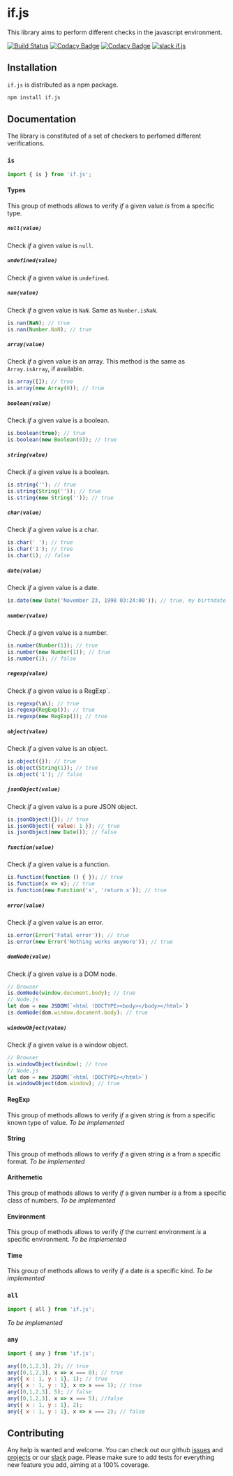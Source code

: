 # if.js

This library aims to perform different checks in the javascript environment.

[![Build Status](https://travis-ci.com/joeltankam/if.js.svg?branch=master)](https://travis-ci.com/joeltankam/if.js) [![Codacy Badge](https://api.codacy.com/project/badge/Coverage/331aec6489ce4632a4ae702f0b13202b)](https://www.codacy.com/app/joel.tankam/if.js?utm_source=github.com&utm_medium=referral&utm_content=joeltankam/if.js&utm_campaign=Badge_Coverage) [![Codacy Badge](https://api.codacy.com/project/badge/Grade/e8957c5c3d4841dcbb0ec1c4c86505da)](https://app.codacy.com/app/joel.tankam/if.js?utm_source=github.com&utm_medium=referral&utm_content=joeltankam/if.js&utm_campaign=Badge_Grade_Dashboard) [![slack if.js](https://img.shields.io/badge/slack-if.js-blue.svg)](https://ifjs.slack.com)

## Installation

`if.js` is distributed as a npm package.

```bash
npm install if.js
```

## Documentation

The library is constituted of a set of checkers to perfomed different verifications.

### `is`

```js
import { is } from 'if.js';
```

#### Types

This group of methods allows to verify _if_ a given value _is_ from a specific type.

##### `null(value)`

Check _if_ a given value is `null`.

##### `undefined(value)`

Check _if_ a given value is `undefined`.

##### `nan(value)`

Check _if_ a given value is `NaN`. Same as `Number.isNaN`.

```js
is.nan(NaN); // true
is.nan(Number.NaN); // true
```

##### `array(value)`

Check _if_ a given value is an array. This method is the same as `Array.isArray`, if available.

```js
is.array([]); // true
is.array(new Array(0)); // true
```

##### `boolean(value)`

Check _if_ a given value is a boolean.

```js
is.boolean(true); // true
is.boolean(new Boolean(0)); // true
```

##### `string(value)`

Check _if_ a given value is a boolean.

```js
is.string(''); // true
is.string(String('')); // true
is.string(new String('')); // true
```

##### `char(value)`

Check _if_ a given value is a char.

```js
is.char(' '); // true
is.char('1'); // true
is.char(1); // false
```

##### `date(value)`

Check _if_ a given value is a date.

```js
is.date(new Date('November 23, 1998 03:24:00')); // true, my birthdate btw ;)
```

##### `number(value)`

Check _if_ a given value is a number.

```js
is.number(Number(1)); // true
is.number(new Number(1)); // true
is.number(1); // false
```

##### `regexp(value)`

Check _if_ a given value is a RegExp`.

```js
is.regexp(\a\); // true
is.regexp(RegExp()); // true
is.regexp(new RegExp()); // true
```

##### `object(value)`

Check _if_ a given value is an object.

```js
is.object({}); // true
is.object(String(1)); // true
is.object('1'); // false
```

##### `jsonObject(value)`

Check _if_ a given value is a pure JSON object.

```js
is.jsonObject({}); // true
is.jsonObject({ value: 1 }); // true
is.jsonObject(new Date()); // false
```

##### `function(value)`

Check _if_ a given value is a function.

```js
is.function(function () { }); // true
is.function(x => x); // true
is.function(new Function('x', 'return x')); // true
```

##### `error(value)`

Check _if_ a given value is an error.

```js
is.error(Error('Fatal error')); // true
is.error(new Error('Nothing works anymore')); // true
```

##### `domNode(value)`

Check _if_ a given value is a DOM node.

```js
// Browser
is.domNode(window.document.body); // true
// Node.js
let dom = new JSDOM(`<html !DOCTYPE><body></body></html>`)
is.domNode(dom.window.document.body); // true
```

##### `windowObject(value)`

Check _if_ a given value is a window object.

```js
// Browser
is.windowObject(window); // true
// Node.js
let dom = new JSDOM(`<html !DOCTYPE></html>`)
is.windowObject(dom.window); // true
```

#### RegExp

This group of methods allows to verify _if_ a given string _is_ from a specific known type of value.
_To be implemented_

#### String

This group of methods allows to verify _if_ a given string _is_ a from a specific format.
_To be implemented_

#### Arithemetic

This group of methods allows to verify _if_ a given number _is_ a from a specific class of numbers.
_To be implemented_

#### Environment

This group of methods allows to verify _if_ the current environment _is_ a specific environment.
_To be implemented_

#### Time

This group of methods allows to verify _if_ a date _is_ a specific kind.
_To be implemented_

### `all`

```js
import { all } from 'if.js';
```

_To be implemented_

### `any`

```js
import { any } from 'if.js';

any([0,1,2,3], 2); // true
any([0,1,2,3], x => x === 0); // true
any({ x : 1, y : 1}, 1); // true
any({ x : 1, y : 1}, x => x === 1); // true
any([0,1,2,3], 5); // false
any([0,1,2,3], x => x === 5); //false
any({ x : 1, y : 1}, 2);
any({ x : 1, y : 1}, x => x === 2); // false
```

## Contributing

Any help is wanted and welcome. You can check out our github [issues](https://github.com/joeltankam/if.js/issues) and [projects](https://github.com/joeltankam/if.js/projects) or our [slack](https://ifjs.slack.com) page.
Please make sure to add tests for everything new feature you add, aiming at a 100% coverage.
